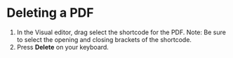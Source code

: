 # Deleting a PDF

1. In the Visual editor, drag select the shortcode for the PDF. Note: Be sure to select the opening and closing brackets of the shortcode.
2. Press **Delete** on your keyboard. 